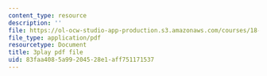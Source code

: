 ```yaml
---
content_type: resource
description: ''
file: https://ol-ocw-studio-app-production.s3.amazonaws.com/courses/18-03sc-differential-equations-fall-2011/83faa4085a99204528e1aff751171537_9KbpbBMThTE.pdf
file_type: application/pdf
resourcetype: Document
title: 3play pdf file
uid: 83faa408-5a99-2045-28e1-aff751171537
---
```

